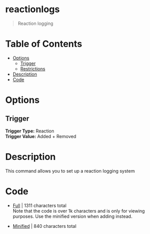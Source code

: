 # reactionlogs

> Reaction logging

# Table of Contents
* [Options](#Options)
	* [Trigger](##Trigger)
	* [Restrictions](##Restrictions)
* [Description](#Description)
* [Code](#Code)

# Options
## Trigger
**Trigger Type:** Reaction<br>
**Trigger Value:** Added + Removed<br>

# Description
This command allows you to set up a reaction logging system


# Code
* [Full](./reactionlogs/reactionlogs.cc.go) | 1311 characters total<br>
Note that the code is over 1k characters and is only for viewing purposes. Use the minified version when adding instead.

* [Minified](./reactionlogs.minified.go) | 840 characters total<br>
